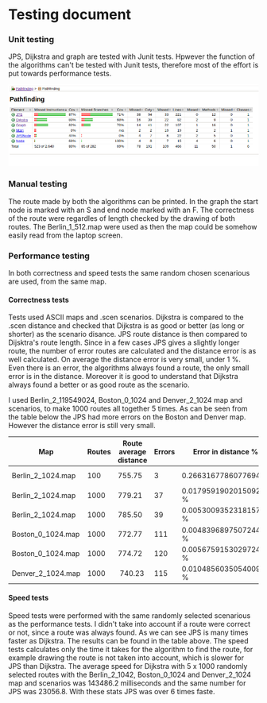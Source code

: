 
# Testing document

### Unit testing
JPS, Dijkstra and graph are tested with Junit tests. Hpwever the function of the algorithms can't be tested with Junit tests, therefore most of the effort is put towards performance tests. 

![Junit tests coverage](https://github.com/eevib/Pathfinding_TiRa/blob/main/documentation/testCoverage_pathfinding.png)

### Manual testing
The route made by both the algorithms can be printed. In the graph the start node is marked with an S and end node marked with an F.
The correctness of the route were regardles of length checked by the drawing of both routes. The Berlin_1_512.map were used as then the map could be somehow easily read from the laptop screen. 

### Performance testing
In both correctness and speed tests the same random chosen scenarious are used, from the same map. 

#### Correctness tests
Tests used ASCII maps and .scen scenarios. Dijkstra is compared to the .scen distance and checked that Dijkstra is as good or better (as long or shorter) as the scenario disance. JPS route distance is then compared to Dijsktra's route length. Since in a few cases JPS gives a slightly longer route, the  number of error routes are calculated and the distance error is as well calculated. On average the distance error is very small, under 1 %. Even there is an error, the algorithms always found a route, the only small error is in the distance. Moreover it is good to understand that Dijkstra always found a better or as good route as the scenario. 

I used Berlin_2_119549024, Boston_0_1024 and Denver_2_1024 map and scenarios, to make 1000 routes all together 5 times. As can be seen from the table below the JPS had more errors on the Boston and Denver map. However the distance error is still very small.  


Map | Routes | Route average distance | Errors | Error in distance % | Error % | Dijkstra speed | JPS speed
---|----|----|------|------|----|----|-----
Berlin_2_1024.map | 100 | 755.75 | 3 | 0.2663167786077694 % | 3.0 % | 13774 | 1876
Berlin_2_1024.map | 1000 | 779.21 | 37 | 0.017959190201509205 % | 3.70 % | 144456 | 19549
Berlin_2_1024.map | 1000 | 785.50 | 39 | 0.005300935231815758 % | 3.90 %| 148722 | 19646
Boston_0_1024.map | 1000 | 772.77 | 111 | 0.004839689750724404 % | 11.1 % | 178648 | 22924
Boston_0_1024.map | 1000 | 774.72 | 120 | 0.005675915302972429 % | 12.0 % | 185963 | 27152
Denver_2_1024.map | 1000 | 740.23 | 115 | 0.010485603505400976 % | 11.5 % | 193642 | 26013


#### Speed tests
Speed tests were performed with the same randomly selected scenarious as the performance tests. I didn't take into account if a route were correct or not, since a route was always found. As we can see JPS is many times faster as Dijkstra. The results can be found in the table above. The speed tests calculates only the time it takes for the algorithm to find the route, for example drawing the route is not taken into account, which is slower for JPS than Dijkstra. The average speed for Dijkstra with 5 x 1000 randomly selected routes with the Berlin_2_1042, Boston_0_1024 and Denver_2_1024 map and scenarios was 143486.2 milliseconds and the same number for JPS was 23056.8. With these stats JPS was over 6 times faste. 

